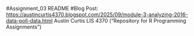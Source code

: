 #Assignment_03 README
#Blog Post: https://austincurtis4370.blogspot.com/2025/09/module-3-analyzing-2016-data-poll-data.html
Austin Curtis
LIS 4370
(“Repository for R Programming Assignments”)


